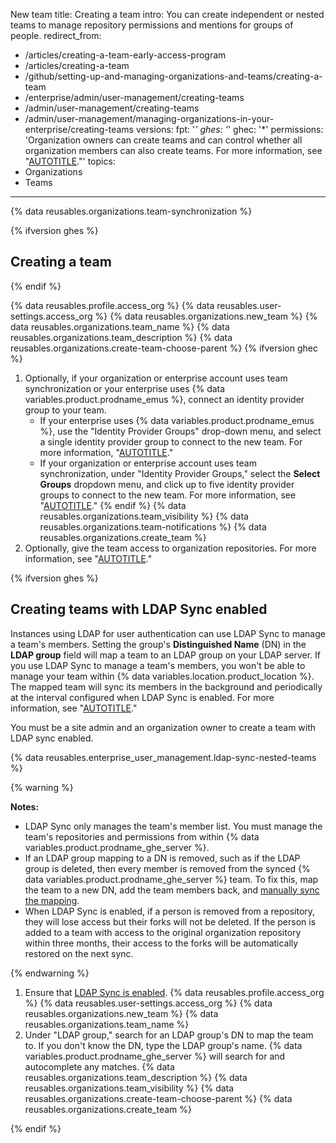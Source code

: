 New team
title: Creating a team
intro: You can create independent or nested teams to manage repository permissions and mentions for groups of people.
redirect_from:
  - /articles/creating-a-team-early-access-program
  - /articles/creating-a-team
  - /github/setting-up-and-managing-organizations-and-teams/creating-a-team
  - /enterprise/admin/user-management/creating-teams
  - /admin/user-management/creating-teams
  - /admin/user-management/managing-organizations-in-your-enterprise/creating-teams
versions:
  fpt: '*'
  ghes: '*'
  ghec: '*'
permissions: 'Organization owners can create teams and can control whether all organization members can also create teams. For more information, see "[AUTOTITLE](/organizations/managing-organization-settings/setting-team-creation-permissions-in-your-organization)."'
topics:
  - Organizations
  - Teams
---

{% data reusables.organizations.team-synchronization %}

{% ifversion ghes %}

## Creating a team

{% endif %}

{% data reusables.profile.access_org %}
{% data reusables.user-settings.access_org %}
{% data reusables.organizations.new_team %}
{% data reusables.organizations.team_name %}
{% data reusables.organizations.team_description %}
{% data reusables.organizations.create-team-choose-parent %}
{% ifversion ghec %}
1. Optionally, if your organization or enterprise account uses team synchronization or your enterprise uses {% data variables.product.prodname_emus %}, connect an identity provider group to your team.
    * If your enterprise uses {% data variables.product.prodname_emus %}, use the "Identity Provider Groups" drop-down menu, and select a single identity provider group to connect to the new team. For more information, "[AUTOTITLE](/enterprise-cloud@latest/admin/identity-and-access-management/using-enterprise-managed-users-for-iam/managing-team-memberships-with-identity-provider-groups)."
    * If your organization or enterprise account uses team synchronization, under "Identity Provider Groups," select the **Select Groups** dropdown menu, and click up to five identity provider groups to connect to the new team. For more information, see "[AUTOTITLE](/organizations/organizing-members-into-teams/synchronizing-a-team-with-an-identity-provider-group)."
{% endif %}
{% data reusables.organizations.team_visibility %}
{% data reusables.organizations.team-notifications %}
{% data reusables.organizations.create_team %}
1. Optionally, give the team access to organization repositories. For more information, see "[AUTOTITLE](/organizations/managing-user-access-to-your-organizations-repositories/managing-repository-roles/managing-team-access-to-an-organization-repository)."

{% ifversion ghes %}

## Creating teams with LDAP Sync enabled

Instances using LDAP for user authentication can use LDAP Sync to manage a team's members. Setting the group's **Distinguished Name** (DN) in the **LDAP group** field will map a team to an LDAP group on your LDAP server. If you use LDAP Sync to manage a team's members, you won't be able to manage your team within {% data variables.location.product_location %}. The mapped team will sync its members in the background and periodically at the interval configured when LDAP Sync is enabled. For more information, see "[AUTOTITLE](/admin/identity-and-access-management/using-ldap-for-enterprise-iam/using-ldap#enabling-ldap-sync)."

You must be a site admin and an organization owner to create a team with LDAP sync enabled.

{% data reusables.enterprise_user_management.ldap-sync-nested-teams %}

{% warning %}

**Notes:**
* LDAP Sync only manages the team's member list. You must manage the team's repositories and permissions from within {% data variables.product.prodname_ghe_server %}.
* If an LDAP group mapping to a DN is removed, such as if the LDAP group is deleted, then every member is removed from the synced {% data variables.product.prodname_ghe_server %} team. To fix this, map the team to a new DN, add the team members back, and [manually sync the mapping](/admin/identity-and-access-management/using-ldap-for-enterprise-iam/using-ldap#manually-syncing-ldap-accounts).
* When LDAP Sync is enabled, if a person is removed from a repository, they will lose access but their forks will not be deleted. If the person is added to a team with access to the original organization repository within three months, their access to the forks will be automatically restored on the next sync.

{% endwarning %}

1. Ensure that [LDAP Sync is enabled](/admin/identity-and-access-management/using-ldap-for-enterprise-iam/using-ldap#enabling-ldap-sync).
{% data reusables.profile.access_org %}
{% data reusables.user-settings.access_org %}
{% data reusables.organizations.new_team %}
{% data reusables.organizations.team_name %}
1. Under "LDAP group," search for an LDAP group's DN to map the team to. If you don't know the DN, type the LDAP group's name. {% data variables.product.prodname_ghe_server %} will search for and autocomplete any matches.
{% data reusables.organizations.team_description %}
{% data reusables.organizations.team_visibility %}
{% data reusables.organizations.create-team-choose-parent %}
{% data reusables.organizations.create_team %}

{% endif %}
